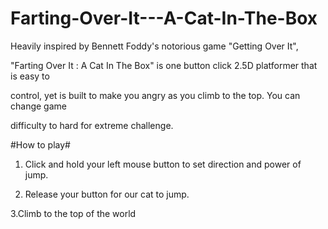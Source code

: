 # Farting-Over-It---A-Cat-In-The-Box
Heavily inspired by Bennett Foddy's notorious game "Getting Over It",

"Farting Over It : A Cat In The Box" is one button click 2.5D platformer that is easy to 

control, yet is built to make you angry as you climb to the top. You can change game 

difficulty to hard for extreme challenge.



#How to play#

1. Click and hold your left mouse button to set direction and power of jump.

2. Release your button for our cat to jump.

3.Climb to the top of the world 
